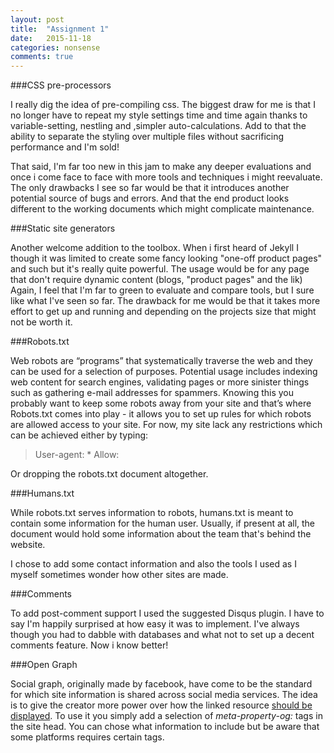 ```yaml
---
layout: post
title:  "Assignment 1"
date:   2015-11-18
categories: nonsense
comments: true
---
```


###CSS pre-processors

I really dig the idea of pre-compiling css. The biggest draw for me is that I no longer have to repeat my style settings time and time again thanks to variable-setting, nestling and ,simpler auto-calculations. Add to that the ability to separate the styling over multiple files without sacrificing performance and I'm sold!

That said, I'm far too new in this jam to make any deeper evaluations and once i come face to face with more tools and techniques i might reevaluate. The only drawbacks I see so far would be that it introduces another potential source of bugs and errors. And that the end product looks different to the working documents which might complicate maintenance.

###Static site generators

Another welcome addition to the toolbox. When i first heard of Jekyll I though it was limited to create some fancy looking "one-off product pages" and such but it's really quite powerful. The usage would be for any page that don't require dynamic content (blogs, "product pages" and the lik) Again, I feel that I'm far to green to evaluate and compare tools, but I sure like what I've seen so far. The drawback for me would be that it takes more effort to get up and running and depending on the projects size that might not be worth it.

###Robots.txt

Web robots are “programs” that systematically traverse the web and they can be used for a selection of purposes. Potential usage includes indexing web content for search engines, validating pages or more sinister things such as gathering e-mail addresses for spammers.
Knowing this you probably want to keep some robots away from your site and that’s where Robots.txt comes into play - it allows you to set up rules for which robots are allowed access to your site.
For now, my site lack any restrictions which can be achieved either by typing:

> User-agent: *
> Allow:

Or dropping the robots.txt document altogether.

###Humans.txt

While robots.txt serves information to robots, humans.txt is meant to contain some information for the human user. Usually, if present at all, the document would hold some information about the team that's behind the website.

I chose to add some contact information and also the tools I used as I myself sometimes wonder how other sites are made.

###Comments

To add post-comment support I used the suggested Disqus plugin. I have to say I'm happily surprised at how easy it was to implement. I've always though you had to dabble with databases and what not to set up a decent comments feature. Now i know better!


###Open Graph

Social graph, originally made by facebook, have come to be the standard for which site information is shared across social media services. The idea is to give the creator more power over how the linked resource [should be displayed](https://blog.kissmetrics.com/wp-content/uploads/2014/03/Facebook-2014-03-03.jpg). To use it you simply add a selection of *meta-property-og:* tags in the site head. You can chose what information to include but be aware that some platforms requires certain tags.
